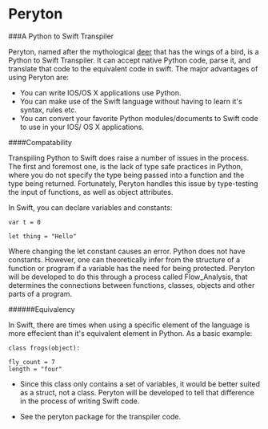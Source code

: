 # Peryton

###A Python to Swift Transpiler

Peryton, named after the mythological [deer](https://en.wikipedia.org/wiki/Peryton) that has the wings of a bird, is a Python to Swift Transpiler. 
It can accept native Python code, parse it, and translate that code to the equivalent code in swift. The major advantages of using Peryton are:

* You can write IOS/OS X applications use Python.
* You can make use of the Swift language without having to learn it's syntax, rules etc.
* You can convert your favorite Python modules/documents to Swift code to use in your IOS/ OS X applications.

####Compatability

Transpiling Python to Swift does raise a number of issues in the process. The first and foremost one, is the lack of type safe practices in Python, where you do not specify the type being passed into a function and the type being returned. Fortunately, Peryton handles this issue by type-testing the input of functions, as well as object attributes. 

In Swift, you can declare variables and constants:

`var t = 0`

`let thing = "Hello"`

Where changing the let constant causes an error. Python does not have constants. However, one can theoretically infer from the structure of a function or program if a variable has the need for being protected. Peryton will be developed to do this through a process called Flow_Analysis, that determines the connections between functions, classes, objects and other parts of a program.

######Equivalency

In Swift, there are times when using a specific element of the language is more effecient than it's equivalent element in Python. As a basic example:

`class frogs(object):`

    fly_count = 7
    length = "four"

* Since this class only contains a set of variables, it would be better suited as a struct, not a class. Peryton will be developed to tell that difference in the process of writing Swift code.

* See the peryton package for the transpiler code.
